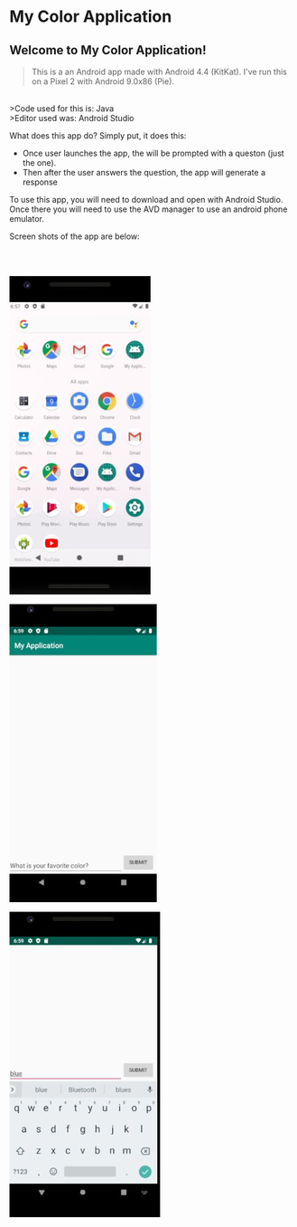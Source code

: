 # My Color Application

## Welcome to My Color Application!

>This is a an Android app made with Android 4.4 (KitKat). I've run this on a Pixel 2 with Android 9.0x86 (Pie).
</br>
>Code used for this is: Java
</br>
>Editor used was: Android Studio


What does this app do? Simply put, it does this:
- Once user launches the app, the will be prompted with a queston (just the one).
- Then after the user answers the question, the app will generate a response

To use this app, you will need to download and open with Android Studio. Once there you will need to use the AVD manager to use an android phone emulator.

Screen shots of the app are below:

<br>
<br>

![color application screenshot](Images/applicationScreen.JPG)

![home of app](Images/home.JPG)

![question](Images/blue.JPG)